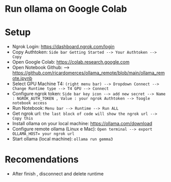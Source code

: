 # Run ollama on Google Colab

# Setup
- Ngrok Login: https://dashboard.ngrok.com/login
- Copy Authtoken: `Side bar Getting Started --> Your Authtoken --> Copy`
- Open Google Colab:  https://colab.research.google.com
- Open Notebook Github:  --> https://github.com/ricardomerces/ollama_remote/blob/main/ollama_remote.ipynb
- Select GPU Machine T4: `(right menu bar) --> Dropdown Connect --> Change Runtime type --> T4 GPU --> Connect`
- Configure ngrok token: `Side bar key icon --> add new secret --> Name : NGROK_AUTH_TOKEN , Value : your ngrok Authtoken --> Toogle notebook access`
- Run Notebook: `Menu bar --> Runtime --> Run ALL`
- Get ngrok url: `the last block of code will show the ngrok url --> Copy this`
- Install ollama on your local machine: https://ollama.com/download
- Configure remote ollama (Linux e Mac): `Open terminal --> export OLLAMA_HOST= your ngrok url`
- Start ollama (local machine): `ollama run gemma3`

# Recomendations
- After finish , disconnect and delete runtime
